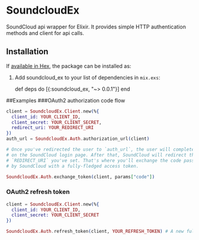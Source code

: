 # SoundcloudEx

SoundCloud api wrapper for Elixir. It provides simple HTTP authentication methods and client for api calls.

## Installation

If [available in Hex](https://hex.pm/docs/publish), the package can be installed as:

  1. Add soundcloud_ex to your list of dependencies in `mix.exs`:

        def deps do
          [{:soundcloud_ex, "~> 0.0.1"}]
        end

##Examples
###OAuth2 authorization code flow
```elixir
client = SoundcloudEx.Client.new(%{
  client_id: YOUR_CLIENT_ID,
  client_secret: YOUR_CLIENT_SECRET,
  redirect_uri: YOUR_REDIRECT_URI
})
auth_url = SoundcloudEx.Auth.authorization_url(client)

# Once you've redirected the user to `auth_url`, the user will complete the authentication
# on the SoundCloud login page. After that, SoundCloud will redirect the user to the
# `REDIRECT_URI` you've set. That's where you'll exchange the code passed via query string
# by SoundCloud with a fully-fledged access token.

SoundcloudEx.Auth.exchange_token(client, params["code"])
```

### OAuth2 refresh token
```elixir
client = SoundcloudEx.Client.new(%{
  client_id: YOUR_CLIENT_ID,
  client_secret: YOUR_CLIENT_SECRET
})

SoundcloudEx.Auth.refresh_token(client, YOUR_REFRESH_TOKEN) # A new fully-fledged access token.
```


